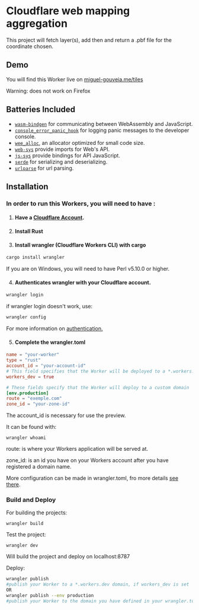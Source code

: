 # Cloudflare web mapping aggregation

This project will fetch layer(s), add then and return a .pbf file for the coordinate chosen.

## Demo

You will find this Worker live on [miguel-gouveia.me/tiles](http://miguel-gouveia.me/tiles)

Warning: does not work on Firefox

## Batteries Included

* [`wasm-bindgen`](https://github.com/rustwasm/wasm-bindgen) for communicating
  between WebAssembly and JavaScript.
* [`console_error_panic_hook`](https://github.com/rustwasm/console_error_panic_hook)
  for logging panic messages to the developer console.
* [`wee_alloc`](https://github.com/rustwasm/wee_alloc), an allocator optimized
  for small code size.
* [`web-sys`](https://rustwasm.github.io/wasm-bindgen/web-sys/index.html) provide imports for Web's API.
* [`js-sys`](https://rustwasm.github.io/wasm-bindgen/contributing/js-sys/index.html) provide bindings for API JavaScript.
* [`serde`](https://github.com/serde-rs/serde) for serializing and deserializing.
* [`urlparse`](https://docs.rs/urlparse/0.7.3/urlparse/) for url parsing.

## Installation

### In order to run this Workers, you will need to have :

1. #### Have a [Cloudflare Account](https://dash.cloudflare.com/sign-up/workers).

2. #### Install Rust

3. #### Install wrangler (Cloudflare Workers CLI) with cargo

```bash
cargo install wrangler
```

If you are on Windows, you will need to have Perl v5.10.0 or higher.

4. #### Authenticates wrangler with your Cloudflare account.

```bash
wrangler login
```

if wrangler login doesn't work, use:

```bash
wrangler config
```

For more information on [authentication.](https://developers.cloudflare.com/workers/cli-wrangler/authentication)

5. #### Complete the wrangler.toml

```toml
name = "your-worker"
type = "rust"
account_id = "your-account-id"
# This field specifies that the Worker will be deployed to a *.workers.dev domain
workers_dev = true

# These fields specify that the Worker will deploy to a custom domain
[env.production]
route = "exemple.com"
zone_id = "your-zone-id"
```

The account_id is necessary for use the preview.

It can be found with:

```
wrangler whoami
```



route:  is where your Workers application will be served at.

zone_id: is an id you have on your Workers account after you have registered a domain name.

More configuration can be made in wrangler.toml, fro more details [see there](https://developers.cloudflare.com/workers/cli-wrangler/configuration).

### Build and Deploy

For building the projects:

```
wrangler build
```

Test the project:

```
wrangler dev
```

Will build the project and deploy on localhost:8787

Deploy:

```bash
wrangler publish
#publish your Worker to a *.workers.dev domain, if workers_dev is set
OR
wrangler publish --env production
#publish your Worker to the domain you have defined in your wrangler.toml
```
